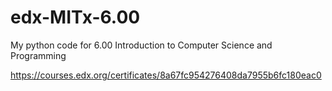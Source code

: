 # edx-MITx-6.00
My python code for 6.00 Introduction to Computer Science and Programming

https://courses.edx.org/certificates/8a67fc954276408da7955b6fc180eac0